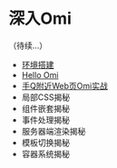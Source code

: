 ﻿# 深入Omi

（待续...）

* [环境搭建](./cn_pr_env.md)
* [Hello Omi](./cn_pr_hello.md)
* [手Q附近Web页Omi实战](./cn_pr_nearby.md)
* 局部CSS揭秘
* 组件嵌套揭秘
* 事件处理揭秘
* 服务器端渲染揭秘
* 模板切换揭秘
* 容器系统揭秘